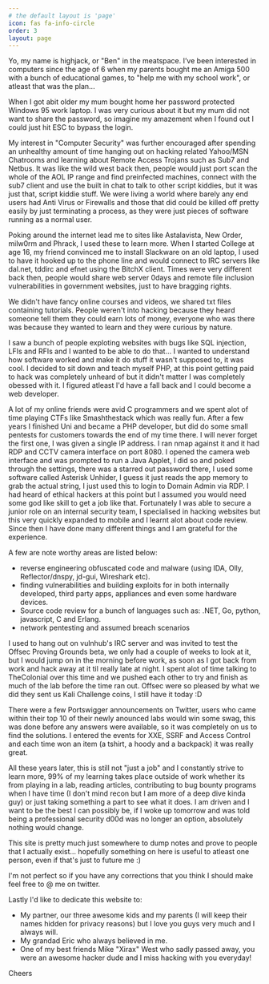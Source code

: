 ```yaml
---
# the default layout is 'page'
icon: fas fa-info-circle
order: 3
layout: page
---
```


Yo, my name is highjack, or "Ben" in the meatspace. I’ve been interested in computers since the age of 6 when my parents bought me an Amiga 500 with a bunch of educational games, to "help me with my school work", or atleast that was the plan... 

When I got abit older my mum bought home her password protected Windows 95 work laptop. I was very curious about it but my mum did not want to share the password, so imagine my amazement when I found out I could just hit ESC to bypass the login. 

My interest in "Computer Security" was further encouraged after spending an unhealthy amount of time hanging out on hacking related Yahoo/MSN Chatrooms and learning about Remote Access Trojans such as Sub7 and Netbus. It was like the wild west back then, people would just port scan the whole of the AOL IP range and find preinfected machines, connect with the sub7 client and use the built in chat to talk to other script kiddies, but it was just that, script kiddie stuff. We were living a world where barely any end users had Anti Virus or Firewalls and those that did could be killed off pretty easily by just terminating a process, as they were just pieces of software running as a normal user. 

Poking around the internet lead me to sites like Astalavista, New Order, milw0rm and Phrack, I used these to learn more. When I started College at age 16, my friend convinced me to install Slackware on an old laptop, I used to have it hooked up to the phone line and would connect to IRC servers like dal.net, tddirc and efnet using the BitchX client. Times were very different back then, people would share web server 0days and remote file inclusion vulnerabilities in government websites, just to have bragging rights. 

We didn't have fancy online courses and videos, we shared txt files containing tutorials. People weren't into hacking because they heard someone tell them they could earn lots of money, everyone who was there was because they wanted to learn and they were curious by nature. 

I saw a bunch of people exploting websites with bugs like SQL injection, LFIs and RFIs and I wanted to be able to do that... I wanted to understand how software worked and make it do stuff it wasn't supposed to, it was cool. I decided to sit down and teach myself PHP, at this point getting paid to hack was completely unheard of but it didn't matter I was completely obessed with it. I figured atleast I'd have a fall back and I could become a web developer.

A lot of my online friends were avid C programmers and we spent alot of time playing CTFs like Smashthestack which was really fun. After a few years I finished Uni and became a PHP developer, but did do some small pentests for customers towards the end of my time there. I will never forget the first one, I was given a single IP address. I ran nmap against it and it had RDP and CCTV camera interface on port 8080. I opened the camera web interface and was prompted to run a Java Applet, I did so and poked through the settings, there was a starred out password there, I used some software called Asterisk Unhider, I guess it just reads the app memory to grab the actual string, I just used this to login to Domain Admin via RDP. I had heard of ethical hackers at this point but I assumed you would need some god like skill to get a job like that. Fortunately I was able to secure a junior role on an internal security team, I specialised in hacking websites but this very quickly expanded to mobile and I learnt alot about code review. Since then I have done  many different things and I am grateful for the experience. 

A few are note worthy areas are listed below:
- reverse engineering obfuscated code and malware (using IDA, Olly, Reflector/dnspy, jd-gui, Wireshark etc). 
- finding vulnerabilities and building exploits for in both internally developed, third party apps, appliances and even some hardware devices.
- Source code review for a bunch of languages such as: .NET, Go, python, javascript, C and Erlang.
- network pentesting and assumed breach scenarios

I used to hang out on vulnhub's IRC server and was invited to test the Offsec Proving Grounds beta, we only had a couple of weeks to look at it, but I would jump on in the morning before work, as soon as I got back from work and hack away at it til really late at night. I spent alot of time talking to TheColonial over this time and we pushed each other to try and finish as much of the lab before the time ran out. Offsec were so pleased by what we did they sent us Kali Challenge coins, I still have it today :D

There were a few Portswigger announcements on Twitter, users who came within their top 10 of their newly anounced labs would win some swag, this was done before any answers were available, so it was completely on us to find the solutions. I entered the events for XXE, SSRF and Access Control and each time won an item (a tshirt, a hoody and a backpack) it was really great.  

All these years later, this is still not "just a job" and I constantly strive to learn more, 99% of my learning takes place outside of work whether its from playing in a lab, reading articles, contributing to bug bounty programs when I have time (I don't mind recon but I am more of a deep dive kinda guy) or just taking something a part to see what it does. I am driven and I want to be the best I can possibly be, if I woke up tomorrow and was told being a professional security d00d was no longer an option, absolutely nothing would change. 

This site is pretty much just somewhere to dump notes and prove to people that I actually exist... hopefully something on here is useful to atleast one person, even if that's just to future me :) 

I'm not perfect so if you have any corrections that you think I should make feel free to @ me on twitter.

Lastly I'd like to dedicate this website to:
- My partner, our three awesome kids and my parents (I will keep their names hidden for privacy reasons) but I love you guys very much and I always will.
- My grandad Eric who always believed in me.
- One of my best friends Mike "Xirax" West who sadly passed away, you were an awesome hacker dude and I miss hacking with you everyday!

Cheers
